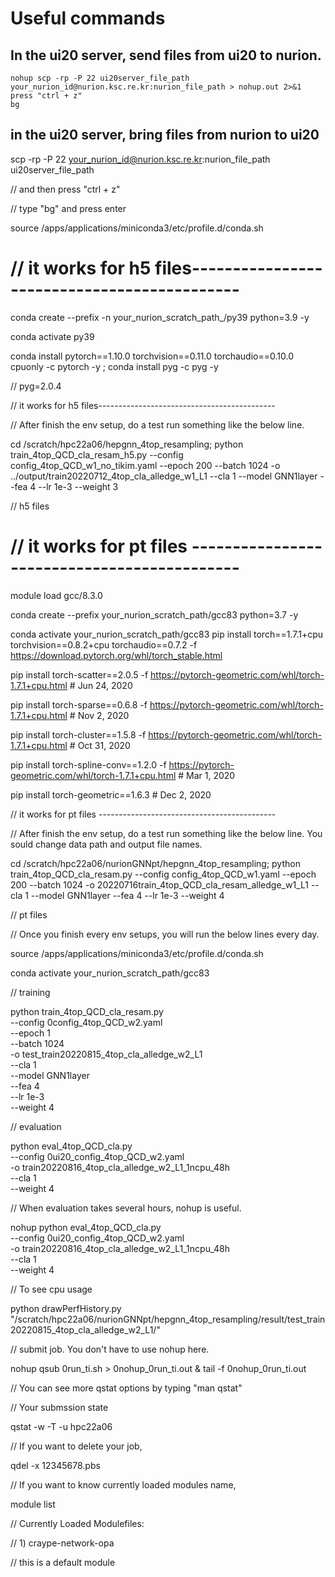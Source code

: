 # Useful commands
## In the ui20 server, send files from ui20 to nurion.

```
nohup scp -rp -P 22 ui20server_file_path your_nurion_id@nurion.ksc.re.kr:nurion_file_path > nohup.out 2>&1
press "ctrl + z"
bg 
```

## in the ui20 server, bring files from nurion to ui20

scp -rp -P 22 your_nurion_id@nurion.ksc.re.kr:nurion_file_path ui20server_file_path

// and then press "ctrl + z"

// type "bg" and press enter 

source /apps/applications/miniconda3/etc/profile.d/conda.sh

# // it works for h5 files--------------------------------------------

conda create --prefix -n your_nurion_scratch_path_/py39 python=3.9 -y

conda activate py39

conda install pytorch==1.10.0 torchvision==0.11.0 torchaudio==0.10.0 cpuonly -c pytorch -y ; conda install pyg -c pyg -y

// pyg=2.0.4

// it works for h5 files--------------------------------------------

// After finish the env setup, do a test run something like the below line.

cd /scratch/hpc22a06/hepgnn_4top_resampling; python train_4top_QCD_cla_resam_h5.py --config config_4top_QCD_w1_no_tikim.yaml --epoch 200 --batch 1024 -o ../output/train20220712_4top_cla_alledge_w1_L1 --cla 1 --model GNN1layer --fea 4 --lr 1e-3 --weight 3

// h5 files

# // it works for pt files --------------------------------------------

module load gcc/8.3.0

conda create --prefix your_nurion_scratch_path/gcc83 python=3.7 -y

conda activate your_nurion_scratch_path/gcc83
pip install torch==1.7.1+cpu torchvision==0.8.2+cpu torchaudio==0.7.2 -f https://download.pytorch.org/whl/torch_stable.html

pip install torch-scatter==2.0.5 -f https://pytorch-geometric.com/whl/torch-1.7.1+cpu.html # Jun 24, 2020

pip install torch-sparse==0.6.8 -f https://pytorch-geometric.com/whl/torch-1.7.1+cpu.html # Nov 2, 2020

pip install torch-cluster==1.5.8 -f https://pytorch-geometric.com/whl/torch-1.7.1+cpu.html # Oct 31, 2020

pip install torch-spline-conv==1.2.0 -f https://pytorch-geometric.com/whl/torch-1.7.1+cpu.html # Mar 1, 2020

pip install torch-geometric==1.6.3 # Dec 2, 2020 

// it works for pt files --------------------------------------------

// After finish the env setup, do a test run something like the below line. You sould change data path and output file names.

cd /scratch/hpc22a06/nurionGNNpt/hepgnn_4top_resampling; python train_4top_QCD_cla_resam.py --config config_4top_QCD_w1.yaml --epoch 200 --batch 1024 -o 20220716train_4top_QCD_cla_resam_alledge_w1_L1 --cla 1 --model GNN1layer --fea 4 --lr 1e-3 --weight 4

// pt files


// Once you finish every env setups, you will run the below lines every day. 

source /apps/applications/miniconda3/etc/profile.d/conda.sh

conda activate your_nurion_scratch_path/gcc83

// training

python train_4top_QCD_cla_resam.py \
                                   --config 0config_4top_QCD_w2.yaml \
                                   --epoch 1 \
                                   --batch 1024 \
                                   -o test_train20220815_4top_cla_alledge_w2_L1 \
                                   --cla 1 \
                                   --model GNN1layer \
                                   --fea 4 \
                                   --lr 1e-3 \
                                   --weight 4

// evaluation

python eval_4top_QCD_cla.py \
                                   --config 0ui20_config_4top_QCD_w2.yaml \
                                   -o train20220816_4top_cla_alledge_w2_L1_1ncpu_48h \
                                   --cla 1 \
                                   --weight 4
                                   
// When evaluation takes several hours, nohup is useful.

nohup python eval_4top_QCD_cla.py \
                                   --config 0ui20_config_4top_QCD_w2.yaml \
                                   -o train20220816_4top_cla_alledge_w2_L1_1ncpu_48h \
                                   --cla 1 \
                                   --weight 4

// To see cpu usage

python drawPerfHistory.py "/scratch/hpc22a06/nurionGNNpt/hepgnn_4top_resampling/result/test_train20220815_4top_cla_alledge_w2_L1/"

// submit job. You don't have to use nohup here.

nohup qsub 0run_ti.sh > 0nohup_0run_ti.out & tail -f 0nohup_0run_ti.out

// You can see more qstat options by typing "man qstat"

// Your submssion state

qstat -w -T -u hpc22a06

// If you want to delete your job,

qdel -x 12345678.pbs

// If you want to know currently loaded modules name,

module list

// Currently Loaded Modulefiles:

//  1) craype-network-opa

// this is a default module
